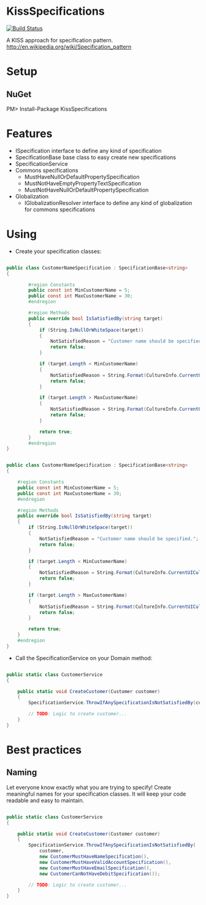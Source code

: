 KissSpecifications
==================
[![Build Status](https://travis-ci.org/giacomelli/KissSpecifications.png?branch=master)](https://travis-ci.org/giacomelli/KissSpecifications)

A KISS approach for specification pattern.
http://en.wikipedia.org/wiki/Specification_pattern


Setup
========

NuGet
--------
PM> Install-Package KissSpecifications

Features
========
- ISpecification interface to define any kind of specification
- SpecificationBase<TTarget> base class to easy create new specifications
- SpecificationService
- Commons specifications
	- MustHaveNullOrDefaultPropertySpecification
	- MustNotHaveEmptyPropertyTextSpecification
	- MustNotHaveNullOrDefaultPropertySpecification
- Globalization
	- IGlobalizationResolver interface to define any kind of globalization for commons specifications  

Using
========
* Create your specification classes:

```csharp

public class CustomerNameSpecification : SpecificationBase<string>
{

		#region Constants
		public const int MinCustomerName = 5;
		public const int MaxCustomerName = 30;
		#endregion

		#region Methods
		public override bool IsSatisfiedBy(string target)
		{
			if (String.IsNullOrWhiteSpace(target))
			{
				NotSatisfiedReason = "Customer name should be specified.";
				return false;
			}

			if (target.Length < MinCustomerName)
			{
				NotSatisfiedReason = String.Format(CultureInfo.CurrentUICulture, "The minimum length for customer name is {0} chars.", MinCustomerName);
				return false;
			}

			if (target.Length > MaxCustomerName)
			{
				NotSatisfiedReason = String.Format(CultureInfo.CurrentUICulture, "The maximum length for customer name is {0} chars.", MaxCustomerName);
				return false;
			}

			return true;
		}
		#endregion
}

```

```csharp

public class CustomerNameSpecification : SpecificationBase<string>
{

	#region Constants
	public const int MinCustomerName = 5;
	public const int MaxCustomerName = 30;
	#endregion

	#region Methods
	public override bool IsSatisfiedBy(string target)
	{
		if (String.IsNullOrWhiteSpace(target))
		{
			NotSatisfiedReason = "Customer name should be specified.";
			return false;
		}

		if (target.Length < MinCustomerName)
		{
			NotSatisfiedReason = String.Format(CultureInfo.CurrentUICulture, "The minimum length for customer name is {0} chars.", MinCustomerName);
			return false;
		}

		if (target.Length > MaxCustomerName)
		{
			NotSatisfiedReason = String.Format(CultureInfo.CurrentUICulture, "The maximum length for customer name is {0} chars.", MaxCustomerName);
			return false;
		}

		return true;
	}
	#endregion
}

```

* Call the SpecificationService on your Domain method:

```csharp

public static class CustomerService
{

	public static void CreateCustomer(Customer customer)
	{
		SpecificationService.ThrowIfAnySpecificationIsNotSatisfiedBy(customer, new CustomerCreationSpecification());

		// TODO: Logic to create customer...
	}
}

```

Best practices
========
Naming
--------
Let everyone know exactly what you are trying to specify! Create meaningful names for your specification classes.
It will keep your code readable and easy to maintain.

```csharp

public static class CustomerService
{

	public static void CreateCustomer(Customer customer)
	{
		SpecificationService.ThrowIfAnySpecificationIsNotSatisfiedBy(
			customer, 
			new CustomerMustHaveNameSpecification(),
			new CustomerMustHaveValidAccountSpecification(),
			new CustomerMustHaveEmailSpecification(),
			new CustomerCanNotHaveDebitSpecification());

		// TODO: Logic to create customer...
	}
}

```